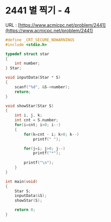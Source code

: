 # 2441 별 찍기 - 4

URL : [https://www.acmicpc.net/problem/2441](https://www.acmicpc.net/problem/2441)

```c
#define _CRT_SECURE_NOWARNINGS
#include <stdio.h>

typedef struct star
{
    int number;
} Star;

void inputData(Star * S)
{   
    scanf("%d", &S->number);
    return;
}

void showStar(Star S)
{
    int i, j, k;
    int cnt = S.number;
    for(i=cnt; i>0; i--)
    {
        for(k=cnt - i; k>0; k--)
            printf(" ");

        for(j=i; j>0; j--)
            printf("*");
            
        printf("\n");
    }
}

int main(void)
{
    Star S;
    inputData(&S);
    showStar(S);

    return 0;
}
```